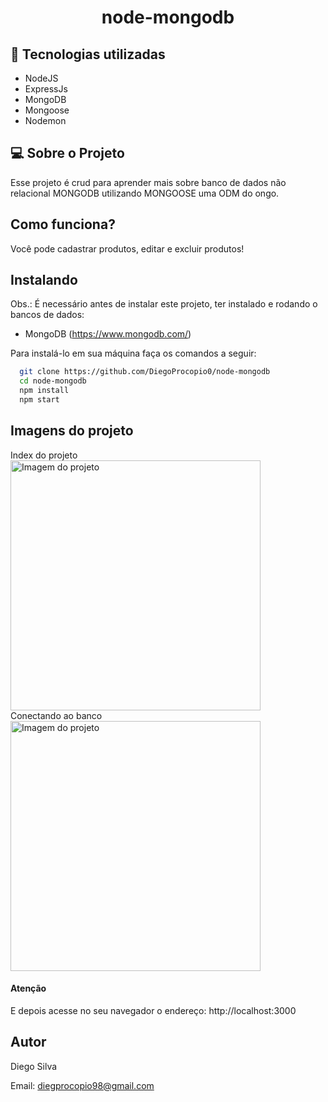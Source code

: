<h1 align="center"> node-mongodb </h1>

## 🚀 Tecnologias utilizadas

- NodeJS
- ExpressJs
- MongoDB
- Mongoose
- Nodemon

## 💻 Sobre o Projeto

Esse projeto é crud para aprender mais sobre banco de dados não relacional MONGODB utilizando MONGOOSE uma ODM do ongo.

## Como funciona?

Você pode cadastrar produtos, editar e excluir produtos!

## Instalando   

Obs.: É necessário antes de instalar este projeto, ter instalado e rodando o bancos de dados:

- MongoDB (https://www.mongodb.com/)

Para instalá-lo em sua máquina faça os comandos a seguir:

```bash
  git clone https://github.com/DiegoProcopio0/node-mongodb
  cd node-mongodb
  npm install
  npm start
```

## Imagens do projeto

Index do projeto
<br>
<img alt="Imagem do projeto" title="Desktop" src="https://i.ibb.co/934Z6yh/img1.png" width="400px" />
<br>
Conectando ao banco
<br>
<img alt="Imagem do projeto" title="Desktop" src="https://i.ibb.co/NWK5V6t/img2.png" width="400px" />
<br>

#### Atenção

E depois acesse no seu navegador o endereço: http://localhost:3000

## Autor

Diego Silva 

Email: <diegprocopio98@gmail.com>